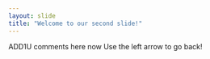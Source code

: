 ```yaml
---
layout: slide
title: "Welcome to our second slide!"
---
```

ADD1U comments here now
Use the left arrow to go back!
